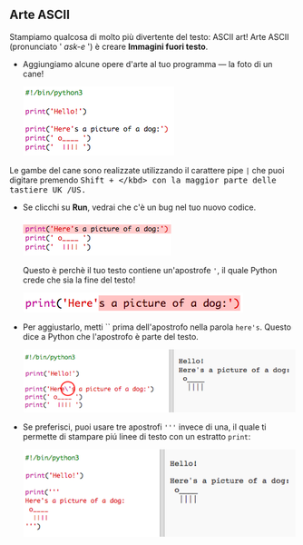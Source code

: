 ## Arte ASCII

Stampiamo qualcosa di molto più divertente del testo: ASCII art! Arte ASCII (pronunciato ' *ask-e* ') è creare **Immagini fuori testo**.

+ Aggiungiamo alcune opere d'arte al tuo programma — la foto di un cane!
    
    ![screenshot](images/me-dog.png)

Le gambe del cane sono realizzate utilizzando il carattere pipe `|` che puoi digitare premendo <kbd>Shift + \</kbd> con la maggior parte delle tastiere UK /US.

+ Se clicchi su **Run**, vedrai che c'è un bug nel tuo nuovo codice.
    
    ![screenshot](images/me-dog-bug.png)
    
    Questo è perchè il tuo testo contiene un'apostrofe `'`, il quale Python crede che sia la fine del testo!
    
    ![screenshot](images/me-dog-quote.png)

+ Per aggiustarlo, metti `` prima dell'apostrofo nella parola `here's`. Questo dice a Python che l'apostrofo è parte del testo.
    
    ![screenshot](images/me-dog-bug-fix.png)

+ Se preferisci, puoi usare tre apostrofi `'''` invece di una, il quale ti permette di stampare piú linee di testo con un estratto `print`:
    
    ![screenshot](images/me-dog-triple-quote.png)